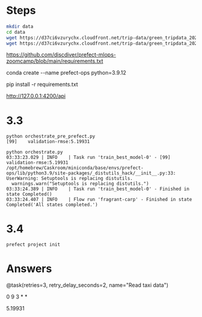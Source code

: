 # Steps

```bash
mkdir data
cd data
wget https://d37ci6vzurychx.cloudfront.net/trip-data/green_tripdata_2023-01.parquet
wget https://d37ci6vzurychx.cloudfront.net/trip-data/green_tripdata_2023-02.parquet
```

https://github.com/discdiver/prefect-mlops-zoomcamp/blob/main/requirements.txt

conda create --name prefect-ops python=3.9.12

pip install -r requirements.txt

http://127.0.0.1:4200/api

# 3.3

```
python orchestrate_pre_prefect.py
[99]    validation-rmse:5.19931
```

```
python orchestrate.py
03:33:23.029 | INFO    | Task run 'train_best_model-0' - [99]   validation-rmse:5.19931
/opt/homebrew/Caskroom/miniconda/base/envs/prefect-ops/lib/python3.9/site-packages/_distutils_hack/__init__.py:33: UserWarning: Setuptools is replacing distutils.
  warnings.warn("Setuptools is replacing distutils.")
03:33:24.389 | INFO    | Task run 'train_best_model-0' - Finished in state Completed()
03:33:24.407 | INFO    | Flow run 'fragrant-carp' - Finished in state Completed('All states completed.')
```

# 3.4

```
prefect project init
```
# Answers

@task(retries=3, retry_delay_seconds=2, name="Read taxi data")

0 9 3 * *

5.19931

